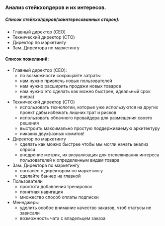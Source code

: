 ### Анализ стейкхолдеров и их интересов.

##### Список стейкхо́лдеров(заинтересованных сторон):
- Главный директор (CEO)
- Технический директор (CTO)
- Директор по маркетингу
- Зам. Директора по маркетингу

#### Список пожеланий:
- Главный директор (CEO):
  * по возможности сокращайте затраты
  * нам нужно привлечь новых пользователей
  * нам нужно расширить продажи новых товаров
  * нам нужно это сделать как можно быстрее, идеальный срок вчера)
- Технический директор (CTO)
  * использовать технологии, которые уже используются на других проект дабы избежать лишних трат и рисков
  * использовать облачного провайдера для размещения своего решения
  * выстроить максимально простую поддерживаемую архитектуру
  * никаких двухфазных комитов!
- Директор по маркетингу
  * сделать как можно быстрее чтобы мы могли начать анализ спроса
  * внедрение метрик, их визуализация для отслеживания интереса пользователей к определенным видам товара
- Зам. Директора по маркетингу
  * согласен с директором по маркетингу
  * сделайте баннер на главной
- Пользователи
  * простота добавления тренировок
  * понятная навигация
  * множество способ оплаты подписки
- Менеджеры
  * уделить особое внимание качество заказов, чтоб статусы не зависали
  * возможность чата с владельцем заказа
